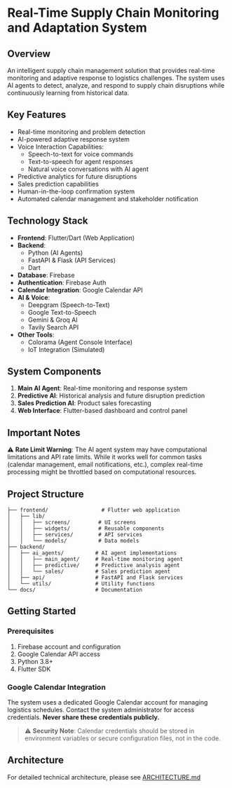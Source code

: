 # Real-Time Supply Chain Monitoring and Adaptation System

## Overview
An intelligent supply chain management solution that provides real-time monitoring and adaptive response to logistics challenges. The system uses AI agents to detect, analyze, and respond to supply chain disruptions while continuously learning from historical data.

## Key Features
- Real-time monitoring and problem detection
- AI-powered adaptive response system
- Voice Interaction Capabilities:
  - Speech-to-text for voice commands
  - Text-to-speech for agent responses
  - Natural voice conversations with AI agent
- Predictive analytics for future disruptions
- Sales prediction capabilities
- Human-in-the-loop confirmation system
- Automated calendar management and stakeholder notification

## Technology Stack
- **Frontend**: Flutter/Dart (Web Application)
- **Backend**: 
  - Python (AI Agents)
  - FastAPI & Flask (API Services)
  - Dart
- **Database**: Firebase
- **Authentication**: Firebase Auth
- **Calendar Integration**: Google Calendar API
- **AI & Voice**: 
  - Deepgram (Speech-to-Text)
  - Google Text-to-Speech
  - Gemini & Groq AI
  - Tavily Search API
- **Other Tools**: 
  - Colorama (Agent Console Interface)
  - IoT Integration (Simulated)

## System Components
1. **Main AI Agent**: Real-time monitoring and response system
2. **Predictive AI**: Historical analysis and future disruption prediction
3. **Sales Prediction AI**: Product sales forecasting
4. **Web Interface**: Flutter-based dashboard and control panel

## Important Notes
⚠️ **Rate Limit Warning**: The AI agent system may have computational limitations and API rate limits. While it works well for common tasks (calendar management, email notifications, etc.), complex real-time processing might be throttled based on computational resources.

## Project Structure
```
├── frontend/                 # Flutter web application
│   ├── lib/                 
│   │   ├── screens/         # UI screens
│   │   ├── widgets/         # Reusable components
│   │   ├── services/        # API services
│   │   └── models/          # Data models
├── backend/
│   ├── ai_agents/          # AI agent implementations
│   │   ├── main_agent/     # Real-time monitoring agent
│   │   ├── predictive/     # Predictive analysis agent
│   │   └── sales/          # Sales prediction agent
│   ├── api/                # FastAPI and Flask services
│   └── utils/              # Utility functions
└── docs/                   # Documentation
```

## Getting Started
### Prerequisites
1. Firebase account and configuration
2. Google Calendar API access
3. Python 3.8+
4. Flutter SDK

### Google Calendar Integration
The system uses a dedicated Google Calendar account for managing logistics schedules. Contact the system administrator for access credentials. **Never share these credentials publicly.**

> ⚠️ **Security Note**: Calendar credentials should be stored in environment variables or secure configuration files, not in the code.

## Architecture
For detailed technical architecture, please see [ARCHITECTURE.md](./docs/ARCHITECTURE.md)
